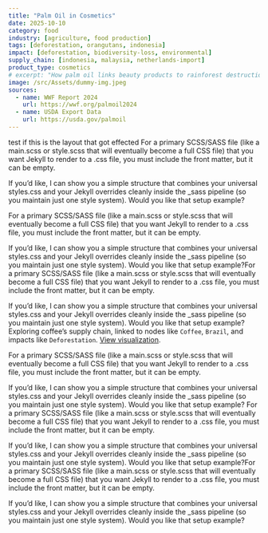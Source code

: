 ```yaml
---
title: "Palm Oil in Cosmetics"
date: 2025-10-10
category: food
industry: [agriculture, food production]
tags: [deforestation, orangutans, indonesia]
impact: [deforestation, biodiversity-loss, environmental]
supply_chain: [indonesia, malaysia, netherlands-import]
product_type: cosmetics
# excerpt: "How palm oil links beauty products to rainforest destruction."
image: /src/Assets/dummy-img.jpeg
sources:
  - name: WWF Report 2024
    url: https://wwf.org/palmoil2024
  - name: USDA Export Data
    url: https://usda.gov/palmoil
---
```


test if this is the layout that got effected
For a primary SCSS/SASS file (like a main.scss or style.scss that will eventually become a full CSS file) that you want Jekyll to render to a .css file, you must include the front matter, but it can be empty.
<!--more-->
If you’d like, I can show you a simple structure that combines your universal styles.css and your Jekyll overrides cleanly inside the _sass pipeline (so you maintain just one style system).
Would you like that setup example?

For a primary SCSS/SASS file (like a main.scss or style.scss that will eventually become a full CSS file) that you want Jekyll to render to a .css file, you must include the front matter, but it can be empty.

If you’d like, I can show you a simple structure that combines your universal styles.css and your Jekyll overrides cleanly inside the _sass pipeline (so you maintain just one style system).
Would you like that setup example?For a primary SCSS/SASS file (like a main.scss or style.scss that will eventually become a full CSS file) that you want Jekyll to render to a .css file, you must include the front matter, but it can be empty.

If you’d like, I can show you a simple structure that combines your universal styles.css and your Jekyll overrides cleanly inside the _sass pipeline (so you maintain just one style system).
Would you like that setup example?
Exploring coffee’s supply chain, linked to nodes like `Coffee`, `Brazil`, and impacts like `Deforestation`. [View visualization](#).

For a primary SCSS/SASS file (like a main.scss or style.scss that will eventually become a full CSS file) that you want Jekyll to render to a .css file, you must include the front matter, but it can be empty.

If you’d like, I can show you a simple structure that combines your universal styles.css and your Jekyll overrides cleanly inside the _sass pipeline (so you maintain just one style system).
Would you like that setup example?
For a primary SCSS/SASS file (like a main.scss or style.scss that will eventually become a full CSS file) that you want Jekyll to render to a .css file, you must include the front matter, but it can be empty.

If you’d like, I can show you a simple structure that combines your universal styles.css and your Jekyll overrides cleanly inside the _sass pipeline (so you maintain just one style system).
Would you like that setup example?For a primary SCSS/SASS file (like a main.scss or style.scss that will eventually become a full CSS file) that you want Jekyll to render to a .css file, you must include the front matter, but it can be empty.

If you’d like, I can show you a simple structure that combines your universal styles.css and your Jekyll overrides cleanly inside the _sass pipeline (so you maintain just one style system).
Would you like that setup example?